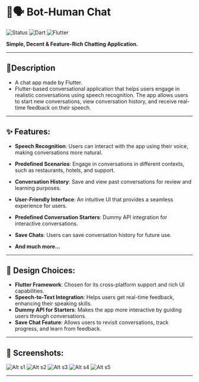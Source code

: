 # 🤖🗣️ Bot-Human Chat

![Status](https://img.shields.io/badge/Status-Active-brightgreen)
![Dart](https://img.shields.io/badge/dart-100%25-brightgreen)
![Flutter](https://img.shields.io/badge/Flutter-Cross%20Platform-blue)

**Simple, Decent & Feature-Rich Chatting Application.**

---

## 📖Description
* A chat app made by Flutter.
* Flutter-based conversational application that helps users engage in realistic conversations using speech recognition. The app allows users to start new conversations, view conversation history, and receive real-time feedback on their speech.

---
## ✨ Features:

- **Speech Recognition**: Users can interact with the app using their voice, making conversations more natural.
- **Predefined Scenarios**: Engage in conversations in different contexts, such as restaurants, hotels, and support.
- **Conversation History**: Save and view past conversations for review and learning purposes.
- **User-Friendly Interface**: An intuitive UI that provides a seamless experience for users.
- **Predefined Conversation Starters**: Dummy API integration for interactive conversations.
- **Save Chats**: Users can save conversation history for future use.

- **And much more...**

---

## 🎨 Design Choices:

- **Flutter Framework**: Chosen for its cross-platform support and rich UI capabilities.
- **Speech-to-Text Integration**: Helps users get real-time feedback, enhancing their speaking skills.
- **Dummy API for Starters**: Makes the app more interactive by guiding users through conversations.
- **Save Chat Feature**: Allows users to revisit conversations, track progress, and learn from feedback.

---
## 📸 Screenshots:

![Alt s1](images/i7.png)
![Alt s2](images/i8.png)
![Alt s3](images/i9.png)
![Alt s4](images/i10.png)
![Alt s5](images/i11.png)



---

